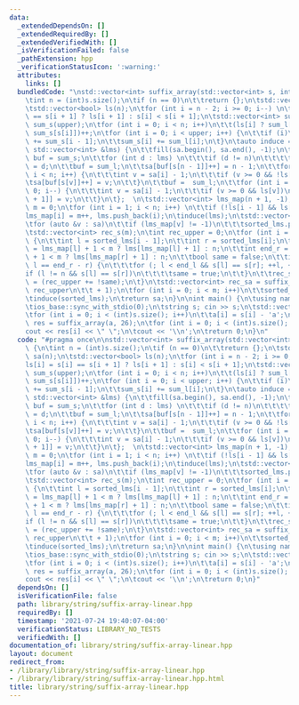 ```yaml
---
data:
  _extendedDependsOn: []
  _extendedRequiredBy: []
  _extendedVerifiedWith: []
  _isVerificationFailed: false
  _pathExtension: hpp
  _verificationStatusIcon: ':warning:'
  attributes:
    links: []
  bundledCode: "\nstd::vector<int> suffix_array(std::vector<int> s, int upper) {\n\
    \tint n = (int)s.size();\n\tif (n == 0)\n\t\treturn {};\n\tstd::vector<int> sa(n);\n\
    \tstd::vector<bool> ls(n);\n\tfor (int i = n - 2; i >= 0; i--) \n\t\tls[i] = s[i]\
    \ == s[i + 1] ? ls[i + 1] : s[i] < s[i + 1];\n\tstd::vector<int> sum_l(upper),\
    \ sum_s(upper);\n\tfor (int i = 0; i < n; i++)\n\t\t(ls[i] ? sum_l[s[i] + 1] :\
    \ sum_s[s[i]])++;\n\tfor (int i = 0; i < upper; i++) {\n\t\tif (i)\n\t\t\tsum_l[i]\
    \ += sum_s[i - 1];\n\t\tsum_s[i] += sum_l[i];\n\t}\n\tauto induce = [&](const\
    \ std::vector<int> &lms) {\n\t\tfill(sa.begin(), sa.end(), -1);\n\t\tstd::vector<int>\
    \ buf = sum_s;\n\t\tfor (int d : lms) \n\t\t\tif (d != n)\n\t\t\t\tsa[buf[s[d]]++]\
    \ = d;\n\t\tbuf = sum_l;\n\t\tsa[buf[s[n - 1]]++] = n - 1;\n\t\tfor (int i = 0;\
    \ i < n; i++) {\n\t\t\tint v = sa[i] - 1;\n\t\t\tif (v >= 0 && !ls[v])\n\t\t\t\
    \tsa[buf[s[v]]++] = v;\n\t\t}\n\t\tbuf =  sum_l;\n\t\tfor (int i = n - 1; i >=\
    \ 0; i--) {\n\t\t\tint v = sa[i] - 1;\n\t\t\tif (v >= 0 && ls[v])\n\t\t\t\tsa[--buf[s[v]\
    \ + 1]] = v;\n\t\t}\n\t};  \n\tstd::vector<int> lms_map(n + 1, -1), lms;\n\tint\
    \ m = 0;\n\tfor (int i = 1; i < n; i++) \n\t\tif (!ls[i - 1] && ls[i])\n\t\t\t\
    lms_map[i] = m++, lms.push_back(i);\n\tinduce(lms);\n\tstd::vector<int> sorted_lms;\n\
    \tfor (auto &v : sa)\n\t\tif (lms_map[v] != -1)\n\t\t\tsorted_lms.push_back(v);\n\
    \tstd::vector<int> rec_s(m);\n\tint rec_upper = 0;\n\tfor (int i = 1; i < m; i++)\
    \ {\n\t\tint l = sorted_lms[i - 1];\n\t\tint r = sorted_lms[i];\n\t\tint end_l\
    \ = lms_map[l] + 1 < m ? lms[lms_map[l] + 1] : n;\n\t\tint end_r = lms_map[r]\
    \ + 1 < m ? lms[lms_map[r] + 1] : n;\n\t\tbool same = false;\n\t\tif (end_l -\
    \ l == end_r - r) {\n\t\t\tfor (; l < end_l && s[l] == s[r]; ++l, ++r);\n\t\t\t\
    if (l != n && s[l] == s[r])\n\t\t\t\tsame = true;\n\t\t}\n\t\trec_s[lms_map[sorted_lms[i]]]\
    \ = (rec_upper += !same);\n\t}\n\tstd::vector<int> rec_sa = suffix_array(rec_s,\
    \ rec_upper\n\t\t + 1);\n\tfor (int i = 0; i < m; i++)\n\t\tsorted_lms[i] = lms[rec_sa[i]];\n\
    \tinduce(sorted_lms);\n\treturn sa;\n}\n\nint main() {\n\tusing namespace std;\n\
    \tios_base::sync_with_stdio(0);\n\tstring s; cin >> s;\n\tstd::vector<int> a((int)s.size());\n\
    \tfor (int i = 0; i < (int)s.size(); i++)\n\t\ta[i] = s[i] - 'a';\n\tstd::vector<int>\
    \ res = suffix_array(a, 26);\n\tfor (int i = 0; i < (int)s.size(); i++)\n\t\t\
    cout << res[i] << \" \";\n\tcout << '\\n';\n\treturn 0;\n}\n"
  code: "#pragma once\n\nstd::vector<int> suffix_array(std::vector<int> s, int upper)\
    \ {\n\tint n = (int)s.size();\n\tif (n == 0)\n\t\treturn {};\n\tstd::vector<int>\
    \ sa(n);\n\tstd::vector<bool> ls(n);\n\tfor (int i = n - 2; i >= 0; i--) \n\t\t\
    ls[i] = s[i] == s[i + 1] ? ls[i + 1] : s[i] < s[i + 1];\n\tstd::vector<int> sum_l(upper),\
    \ sum_s(upper);\n\tfor (int i = 0; i < n; i++)\n\t\t(ls[i] ? sum_l[s[i] + 1] :\
    \ sum_s[s[i]])++;\n\tfor (int i = 0; i < upper; i++) {\n\t\tif (i)\n\t\t\tsum_l[i]\
    \ += sum_s[i - 1];\n\t\tsum_s[i] += sum_l[i];\n\t}\n\tauto induce = [&](const\
    \ std::vector<int> &lms) {\n\t\tfill(sa.begin(), sa.end(), -1);\n\t\tstd::vector<int>\
    \ buf = sum_s;\n\t\tfor (int d : lms) \n\t\t\tif (d != n)\n\t\t\t\tsa[buf[s[d]]++]\
    \ = d;\n\t\tbuf = sum_l;\n\t\tsa[buf[s[n - 1]]++] = n - 1;\n\t\tfor (int i = 0;\
    \ i < n; i++) {\n\t\t\tint v = sa[i] - 1;\n\t\t\tif (v >= 0 && !ls[v])\n\t\t\t\
    \tsa[buf[s[v]]++] = v;\n\t\t}\n\t\tbuf =  sum_l;\n\t\tfor (int i = n - 1; i >=\
    \ 0; i--) {\n\t\t\tint v = sa[i] - 1;\n\t\t\tif (v >= 0 && ls[v])\n\t\t\t\tsa[--buf[s[v]\
    \ + 1]] = v;\n\t\t}\n\t};  \n\tstd::vector<int> lms_map(n + 1, -1), lms;\n\tint\
    \ m = 0;\n\tfor (int i = 1; i < n; i++) \n\t\tif (!ls[i - 1] && ls[i])\n\t\t\t\
    lms_map[i] = m++, lms.push_back(i);\n\tinduce(lms);\n\tstd::vector<int> sorted_lms;\n\
    \tfor (auto &v : sa)\n\t\tif (lms_map[v] != -1)\n\t\t\tsorted_lms.push_back(v);\n\
    \tstd::vector<int> rec_s(m);\n\tint rec_upper = 0;\n\tfor (int i = 1; i < m; i++)\
    \ {\n\t\tint l = sorted_lms[i - 1];\n\t\tint r = sorted_lms[i];\n\t\tint end_l\
    \ = lms_map[l] + 1 < m ? lms[lms_map[l] + 1] : n;\n\t\tint end_r = lms_map[r]\
    \ + 1 < m ? lms[lms_map[r] + 1] : n;\n\t\tbool same = false;\n\t\tif (end_l -\
    \ l == end_r - r) {\n\t\t\tfor (; l < end_l && s[l] == s[r]; ++l, ++r);\n\t\t\t\
    if (l != n && s[l] == s[r])\n\t\t\t\tsame = true;\n\t\t}\n\t\trec_s[lms_map[sorted_lms[i]]]\
    \ = (rec_upper += !same);\n\t}\n\tstd::vector<int> rec_sa = suffix_array(rec_s,\
    \ rec_upper\n\t\t + 1);\n\tfor (int i = 0; i < m; i++)\n\t\tsorted_lms[i] = lms[rec_sa[i]];\n\
    \tinduce(sorted_lms);\n\treturn sa;\n}\n\nint main() {\n\tusing namespace std;\n\
    \tios_base::sync_with_stdio(0);\n\tstring s; cin >> s;\n\tstd::vector<int> a((int)s.size());\n\
    \tfor (int i = 0; i < (int)s.size(); i++)\n\t\ta[i] = s[i] - 'a';\n\tstd::vector<int>\
    \ res = suffix_array(a, 26);\n\tfor (int i = 0; i < (int)s.size(); i++)\n\t\t\
    cout << res[i] << \" \";\n\tcout << '\\n';\n\treturn 0;\n}"
  dependsOn: []
  isVerificationFile: false
  path: library/string/suffix-array-linear.hpp
  requiredBy: []
  timestamp: '2021-07-24 19:40:07-04:00'
  verificationStatus: LIBRARY_NO_TESTS
  verifiedWith: []
documentation_of: library/string/suffix-array-linear.hpp
layout: document
redirect_from:
- /library/library/string/suffix-array-linear.hpp
- /library/library/string/suffix-array-linear.hpp.html
title: library/string/suffix-array-linear.hpp
---
```

